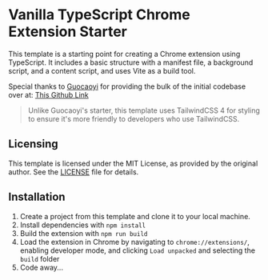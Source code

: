 # Vanilla TypeScript Chrome Extension Starter
This template is a starting point for creating a Chrome extension using TypeScript. It includes a basic structure with a manifest file, a background script, and a content script, and uses Vite as a build tool.

Special thanks to [Guocaoyi](https://github.com/guocaoyi) for providing the bulk of the initial codebase over at: [This Github Link](https://github.com/guocaoyi/create-chrome-ext/tree/main/template-vanilla-ts)

> Unlike Guocaoyi's starter, this template uses TailwindCSS 4 for styling to ensure it's more friendly to developers who use TailwindCSS.

## Licensing
This template is licensed under the MIT License, as provided by the original author. See the [LICENSE](LICENSE) file for details.

## Installation
1. Create a project from this template and clone it to your local machine.
2. Install dependencies with `npm install`
3. Build the extension with `npm run build`
4. Load the extension in Chrome by navigating to `chrome://extensions/`, enabling developer mode, and clicking `Load unpacked` and selecting the `build` folder
5. Code away...